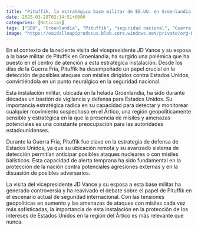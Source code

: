 ```yaml
---
title: "Pituffik, la estratégica base militar de EE.UU. en Groenlandia en el centro de la polémica visita del vicepresidente JD Vance y su esposa"
date: 2025-03-29T02:14:51+0000
categories: [Noticias]
tags: ["SEO", "Groenlandia", "Pituffik", "seguridad nacional", "Guerra Fría", "Estados Unidos", "base militar."]
image: "https://oaidalleapiprodscus.blob.core.windows.net/private/org-HKmKxpuNw3Y88lm4EBrIPq0n/user-ZwiCXOggLL8ZNNKE2g7rXFmV/img-2suvBzATENLVhcUEOiMSP3hq.png?st=2025-03-29T01%3A14%3A51Z&se=2025-03-29T03%3A14%3A51Z&sp=r&sv=2024-08-04&sr=b&rscd=inline&rsct=image/png&skoid=d505667d-d6c1-4a0a-bac7-5c84a87759f8&sktid=a48cca56-e6da-484e-a814-9c849652bcb3&skt=2025-03-29T01%3A07%3A11Z&ske=2025-03-30T01%3A07%3A11Z&sks=b&skv=2024-08-04&sig=%2BktNBJ8kRQs/vYra3rA9QgApwIp1TDSnLiChXqaz4NA%3D"
---
```


En el contexto de la reciente visita del vicepresidente JD Vance y su esposa a la base militar de Pituffik en Groenlandia, ha surgido una polémica que ha puesto en el centro de atención a esta estratégica instalación. Desde los días de la Guerra Fría, Pituffik ha desempeñado un papel crucial en la detección de posibles ataques con misiles dirigidos contra Estados Unidos, convirtiéndola en un punto neurálgico en la seguridad nacional.

Esta instalación militar, ubicada en la helada Groenlandia, ha sido durante décadas un bastión de vigilancia y defensa para Estados Unidos. Su importancia estratégica radica en su capacidad para detectar y monitorear cualquier movimiento sospechoso en el Ártico, una región geopolíticamente sensible y estratégica en la que la presencia de misiles y amenazas potenciales es una constante preocupación para las autoridades estadounidenses.

Durante la Guerra Fría, Pituffik fue clave en la estrategia de defensa de Estados Unidos, ya que su ubicación remota y su avanzado sistema de detección permitían anticipar posibles ataques nucleares o con misiles balísticos. Esta capacidad de alerta temprana ha sido fundamental en la protección de la nación contra potenciales agresiones externas y en la disuasión de posibles adversarios.

La visita del vicepresidente JD Vance y su esposa a esta base militar ha generado controversia y ha reavivado el debate sobre el papel de Pituffik en el escenario actual de seguridad internacional. Con las tensiones geopolíticas en aumento y las amenazas de ataques con misiles cada vez más sofisticadas, la importancia de esta instalación en la protección de los intereses de Estados Unidos en la región del Ártico es más relevante que nunca.
    